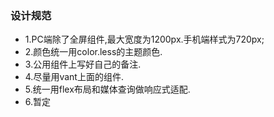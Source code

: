 ### 设计规范

- 1.PC端除了全屏组件,最大宽度为1200px.手机端样式为720px;
- 2.颜色统一用color.less的主题颜色.
- 3.公用组件上写好自己的备注.
- 4.尽量用vant上面的组件.
- 5.统一用flex布局和媒体查询做响应式适配.
- 6.暂定